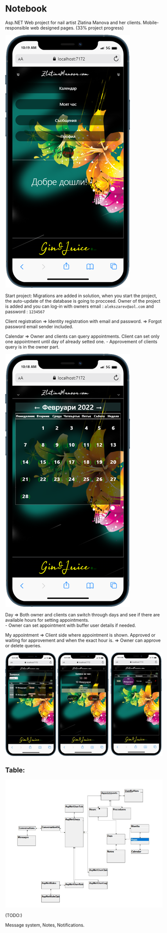   # Notebook
  Asp.NET Web project for nail artist Zlatina Manova and her clients.
  Mobile-responsible web designed pages. (33% project progress)
  
  ![Main](Images/main.png)
  
  Start project:
  Migrations are added in solution, when you start the project, the auto-update of the database is going to procceed.
  Owner of the project is added and you can log-in with owners email : `alekszarev@aol.com` 
                                                        and password : `1234567`
 
 Client registration => Identity registration with email and password.
                     => Forgot password email sender included.
 
 Calendar => Owner and clients can query appointments. Client can set only one appointment until day of already setted one.
            - Approvement of clients query is in the owner part.
 
 ![Calendar](Images/calendar.png)           
         
 Day => Both owner and clients can switch through days and see if there are available hours for setting appointments.           
     - Owner can set appointment with buffer user details if needed.
     
 My appointment => Client side where appointment is shown. Approved or waiting for approvement and when the exact hour is.
                => Owner can approve or delete queries.
  
 ![Approvements](Images/approvements.jpg)

 
  ## Table:
  ![table](Images/table.jpg)


(TODO:)
 
 Message system, Notes, Notifications.
